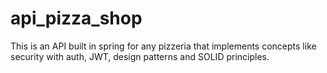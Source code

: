 # api_pizza_shop
 This is an API built in spring for any pizzeria that implements concepts like security with auth, JWT, design patterns and SOLID principles.
